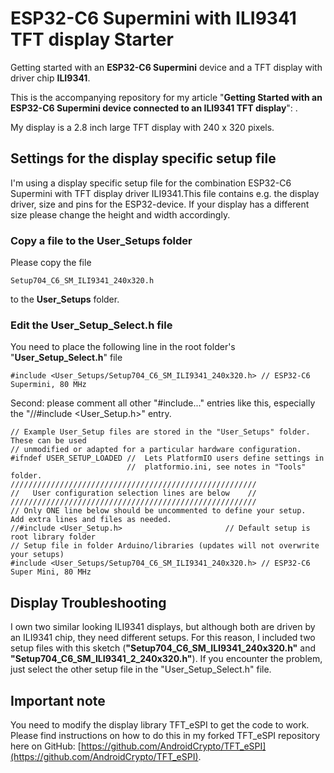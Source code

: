 # ESP32-C6 Supermini with ILI9341 TFT display Starter
Getting started with an **ESP32-C6 Supermini** device and a TFT display with driver chip **ILI9341**.

This is the accompanying repository for my article "**Getting Started with an ESP32-C6 Supermini device connected to an ILI9341 TFT display**": .

My display is a 2.8 inch large TFT display with 240 x 320 pixels.

## Settings for the display specific setup file

I'm using a display specific setup file for the combination ESP32-C6 Supermini with TFT display driver ILI9341.This file contains e.g. the display driver, size and pins for the ESP32-device. If your display has a different size please change the height and width accordingly. 

### Copy a file to the User_Setups folder

Please copy the file

    Setup704_C6_SM_ILI9341_240x320.h

to the **User_Setups** folder.

### Edit the User_Setup_Select.h file

You need to place the following line in the root folder's "**User_Setup_Select.h**" file

    #include <User_Setups/Setup704_C6_SM_ILI9341_240x320.h> // ESP32-C6 Supermini, 80 MHz

Second: please comment all other "#include..." entries like this, especially the "//#include <User_Setup.h>" entry.

````
// Example User_Setup files are stored in the "User_Setups" folder. These can be used
// unmodified or adapted for a particular hardware configuration.
#ifndef USER_SETUP_LOADED //  Lets PlatformIO users define settings in
                          //  platformio.ini, see notes in "Tools" folder.
///////////////////////////////////////////////////////
//   User configuration selection lines are below    //
///////////////////////////////////////////////////////
// Only ONE line below should be uncommented to define your setup.  Add extra lines and files as needed.
//#include <User_Setup.h>                       // Default setup is root library folder
// Setup file in folder Arduino/libraries (updates will not overwrite your setups)
#include <User_Setups/Setup704_C6_SM_ILI9341_240x320.h> // ESP32-C6 Super Mini, 80 MHz
````

## Display Troubleshooting

I own two similar looking ILI9341 displays, but although both are driven by an ILI9341 chip, they need different setups. For this reason, I included two setup files with this sketch (**"Setup704_C6_SM_ILI9341_240x320.h"** and **"Setup704_C6_SM_ILI9341_2_240x320.h"**). If you encounter the problem, just select the other setup file in the "User_Setup_Select.h" file.

## Important note

You need to modify the display library TFT_eSPI to get the code to work. Please find instructions on how to do this in my forked TFT_eSPI repository here on GitHub: [https://github.com/AndroidCrypto/TFT_eSPI](https://github.com/AndroidCrypto/TFT_eSPI).
